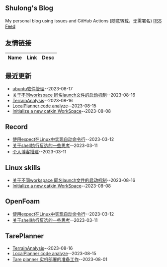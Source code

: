 ## Shulong's Blog
My personal blog using issues and GitHub Actions (随意转载，无需署名)
[RSS Feed](https://raw.githubusercontent.com/shu1ong/gitblog/master/feed.xml)
## 友情链接
| Name | Link | Desc | 
 | ---- | ---- | ---- |
## 最近更新
- [ubuntu软件管理](https://github.com/shu1ong/gitblog/issues/23)--2023-08-17
- [关于不同workspace 同名launch文件的启动机制](https://github.com/shu1ong/gitblog/issues/21)--2023-08-16
- [TerrainAnalysis](https://github.com/shu1ong/gitblog/issues/20)--2023-08-16
- [LocalPlanner code analyze](https://github.com/shu1ong/gitblog/issues/19)--2023-08-15
- [Initialize a new catkin WorkSpace](https://github.com/shu1ong/gitblog/issues/18)--2023-08-08
## Record
- [使用expect在Linux中实现自动命令行](https://github.com/shu1ong/gitblog/issues/5)--2023-03-12
- [关于shell执行反选的一些思考](https://github.com/shu1ong/gitblog/issues/4)--2023-03-11
- [个人博客搭建](https://github.com/shu1ong/gitblog/issues/3)--2023-03-11
## Linux skills
- [关于不同workspace 同名launch文件的启动机制](https://github.com/shu1ong/gitblog/issues/21)--2023-08-16
- [Initialize a new catkin WorkSpace](https://github.com/shu1ong/gitblog/issues/18)--2023-08-08
## OpenFoam
- [使用expect在Linux中实现自动命令行](https://github.com/shu1ong/gitblog/issues/5)--2023-03-12
- [关于shell执行反选的一些思考](https://github.com/shu1ong/gitblog/issues/4)--2023-03-11
## TarePlanner
- [TerrainAnalysis](https://github.com/shu1ong/gitblog/issues/20)--2023-08-16
- [LocalPlanner code analyze](https://github.com/shu1ong/gitblog/issues/19)--2023-08-15
- [Tare planner 实机部署的准备工作](https://github.com/shu1ong/gitblog/issues/17)--2023-08-01
